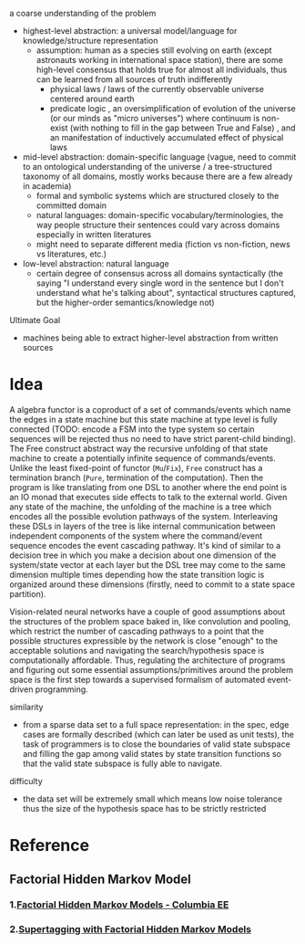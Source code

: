 a coarse understanding of the problem

- highest-level abstraction: a universal model/language for knowledge/structure representation
  - assumption: human as a species still evolving on earth (except astronauts working in international space station), there are some high-level consensus that holds true for almost all individuals, thus can be learned from all sources of truth indifferently
    - physical laws / laws of the currently observable universe centered around earth
    - predicate logic
      , an oversimplification of evolution of the universe (or our minds as "micro universes") where continuum is non-exist (with nothing to fill in the gap between True and False)
      , and an manifestation of inductively accumulated effect of physical laws
- mid-level abstraction: domain-specific language (vague, need to commit to an ontological understanding of the universe / a tree-structured taxonomy of all domains, mostly works because there are a few already in academia)
  - formal and symbolic systems which are structured closely to the committed domain
  - natural languages: domain-specific vocabulary/terminologies, the way people structure their sentences could vary across domains especially in written literatures
  - might need to separate different media (fiction vs non-fiction, news vs literatures, etc.)
- low-level abstraction: natural language
  - certain degree of consensus across all domains syntactically (the saying "I understand every single word in the sentence but I don't understand what he's talking about", syntactical structures captured, but the higher-order semantics/knowledge not)



Ultimate Goal

- machines being able to extract higher-level abstraction from written sources

# Idea

A algebra functor is a coproduct of a set of commands/events which name the edges in a state machine but this state machine at type level is fully connected (TODO: encode a FSM into the type system so certain sequences will be rejected thus no need to have strict parent-child binding).
The Free construct abstract way the recursive unfolding of that state machine to create a potentially infinite sequence of commands/events.
Unlike the least fixed-point of functor (`Mu`/`Fix`), `Free` construct has a termination branch (`Pure`, termination of the computation).
Then the program is like translating from one DSL to another where the end point is an IO monad that executes side effects to talk to the external world.
Given any state of the machine, the unfolding of the machine is a tree which encodes all the possible evolution pathways of the system.
Interleaving these DSLs in layers of the tree is like internal communication between independent components of the system where the command/event sequence encodes the event cascading pathway.
It's kind of similar to a decision tree in which you make a decision about one dimension of the system/state vector at each layer but the DSL tree may come to the same dimension multiple times depending how the state transition logic is organized around these dimensions (firstly, need to commit to a state space partition).

Vision-related neural networks have a couple of good assumptions about the structures of the problem space baked in, like convolution and pooling, which restrict the number of cascading pathways to a point that the possible structures expressible by the network is close "enough" to the acceptable solutions and navigating the search/hypothesis space is computationally affordable.
Thus, regulating the architecture of programs and figuring out some essential assumptions/primitives around the problem space is the first step towards a supervised formalism of automated event-driven programming.

similarity
- from a sparse data set to a full space representation: in the spec, edge cases are formally described (which can later be used as unit tests), the task of programmers is to close the boundaries of valid state subspace and filling the gap among valid states by state transition functions so that the valid state subspace is fully able to navigate.

difficulty
- the data set will be extremely small which means low noise tolerance thus the size of the hypothesis space has to be strictly restricted

# Reference

## Factorial Hidden Markov Model

### 1.[Factorial Hidden Markov Models - Columbia EE](http://www.ee.columbia.edu/~sfchang/course/svia-F03/papers/factorial-HMM-97.pdf)

### 2.[Supertagging with Factorial Hidden Markov Models](http://www.aclweb.org/anthology/Y09-2043)
